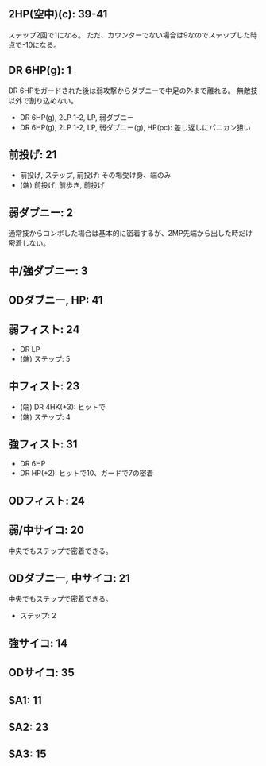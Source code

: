 ## 2HP(空中)(c): 39-41

ステップ2回で1になる。
ただ、カウンターでない場合は9なのでステップした時点で-10になる。

## DR 6HP(g): 1

DR 6HPをガードされた後は弱攻撃からダブニーで中足の外まで離れる。
無敵技以外で割り込めない。

- DR 6HP(g), 2LP 1-2, LP, 弱ダブニー
- DR 6HP(g), 2LP 1-2, LP, 弱ダブニー(g), HP(pc): 差し返しにパニカン狙い

## 前投げ: 21

- 前投げ, ステップ, 前投げ: その場受け身、端のみ
- (端) 前投げ, 前歩き, 前投げ

## 弱ダブニー: 2

通常技からコンボした場合は基本的に密着するが、2MP先端から出した時だけ密着しない。

## 中/強ダブニー: 3

## ODダブニー, HP: 41

## 弱フィスト: 24

- DR LP
- (端) ステップ: 5

## 中フィスト: 23

- (端) DR 4HK(+3): ヒットで
- (端) ステップ: 4

## 強フィスト: 31

- DR 6HP
- DR HP(+2): ヒットで10、ガードで7の密着

## ODフィスト: 24

## 弱/中サイコ: 20

中央でもステップで密着できる。

## ODダブニー, 中サイコ: 21

中央でもステップで密着できる。

- ステップ: 2

## 強サイコ: 14

## ODサイコ: 35

## SA1: 11

## SA2: 23

## SA3: 15
